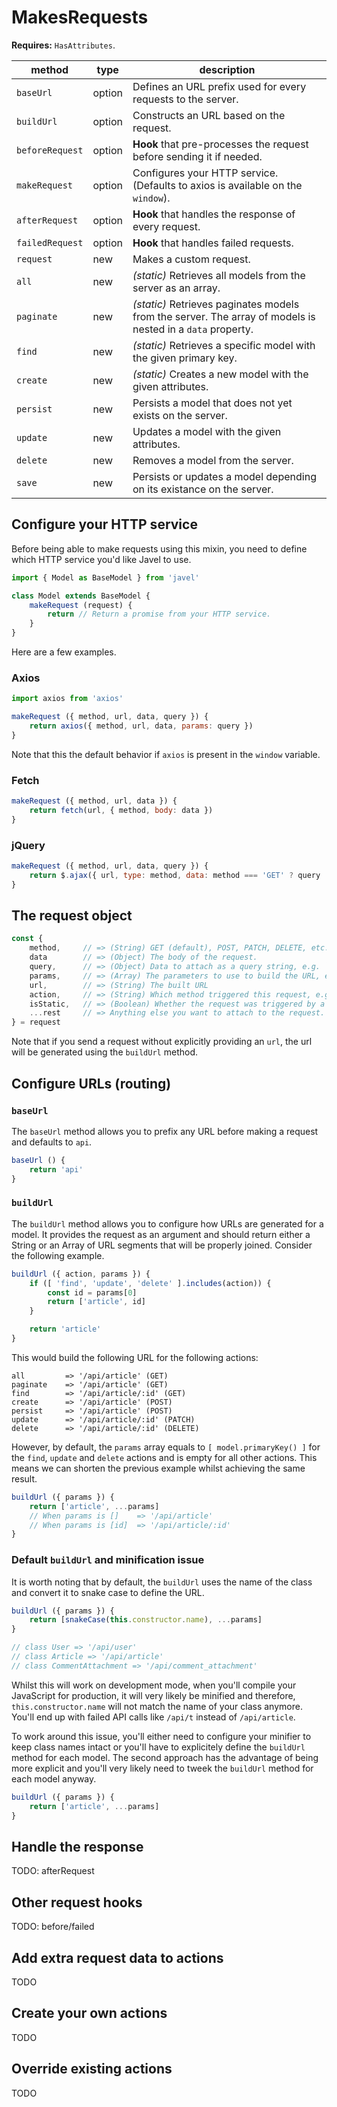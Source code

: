 # MakesRequests

**Requires:** `HasAttributes`.

| method | type | description |
| - | - | - |
| `baseUrl` | option | Defines an URL prefix used for every requests to the server. |
| `buildUrl` | option | Constructs an URL based on the request. |
| `beforeRequest` | option | **Hook** that pre-processes the request before sending it if needed. |
| `makeRequest` | option | Configures your HTTP service. (Defaults to axios is available on the `window`). |
| `afterRequest` | option | **Hook** that handles the response of every request. |
| `failedRequest` | option | **Hook** that handles failed requests. |
| `request` | new | Makes a custom request. |
| `all` | new | *(static)* Retrieves all models from the server as an array. |
| `paginate` | new | *(static)* Retrieves paginates models from the server. The array of models is nested in a `data` property. |
| `find` | new | *(static)* Retrieves a specific model with the given primary key. |
| `create` | new | *(static)* Creates a new model with the given attributes. |
| `persist` | new | Persists a model that does not yet exists on the server. |
| `update` | new | Updates a model with the given attributes. |
| `delete` | new | Removes a model from the server. |
| `save` | new | Persists or updates a model depending on its existance on the server. |

## Configure your HTTP service

Before being able to make requests using this mixin, you need to define which HTTP service you'd like Javel to use.

```js
import { Model as BaseModel } from 'javel'

class Model extends BaseModel {
    makeRequest (request) {
        return // Return a promise from your HTTP service.
    }
}
```

Here are a few examples.

### Axios

```js
import axios from 'axios'

makeRequest ({ method, url, data, query }) {
    return axios({ method, url, data, params: query })
}
```

Note that this the default behavior if `axios` is present in the `window` variable.

### Fetch

```js
makeRequest ({ method, url, data }) {
    return fetch(url, { method, body: data })
}
```

### jQuery

```js
makeRequest ({ method, url, data, query }) {
    return $.ajax({ url, type: method, data: method === 'GET' ? query : data })
}
```

## The request object

```js
const {
    method,     // => (String) GET (default), POST, PATCH, DELETE, etc...
    data        // => (Object) The body of the request.
    query,      // => (Object) Data to attach as a query string, e.g. `?foo=bar`.
    params,     // => (Array) The parameters to use to build the URL, e.g. [model.id]`
    url,        // => (String) The built URL
    action,     // => (String) Which method triggered this request, e.g. 'find', 'create', 'update', etc. Defaults to 'custom'
    isStatic,   // => (Boolean) Whether the request was triggered by a static call, e.g. Article.create(). Defaults to false.
    ...rest     // => Anything else you want to attach to the request.
} = request
```

Note that if you send a request without explicitly providing an `url`, the url will be generated using the `buildUrl` method.

## Configure URLs (routing)

### `baseUrl`
The `baseUrl` method allows you to prefix any URL before making a request and defaults to `api`.

```js
baseUrl () {
    return 'api'
}
```

### `buildUrl`
The `buildUrl` method allows you to configure how URLs are generated for a model. It provides the request as an argument and should return either a String or an Array of URL segments that will be properly joined. Consider the following example.

```js
buildUrl ({ action, params }) {
    if ([ 'find', 'update', 'delete' ].includes(action)) {
        const id = params[0]
        return ['article', id]
    }

    return 'article'
}
```

This would build the following URL for the following actions:

```
all         => '/api/article' (GET)
paginate    => '/api/article' (GET)
find        => '/api/article/:id' (GET)
create      => '/api/article' (POST)
persist     => '/api/article' (POST)
update      => '/api/article/:id' (PATCH)
delete      => '/api/article/:id' (DELETE)
```

However, by default, the `params` array equals to `[ model.primaryKey() ]` for the `find`, `update` and `delete` actions and is empty for all other actions. This means we can shorten the previous example whilst achieving the same result.

```js
buildUrl ({ params }) {
    return ['article', ...params]
    // When params is []    => '/api/article'
    // When params is [id]  => '/api/article/:id'
}
```

### Default `buildUrl` and minification issue
It is worth noting that by default, the `buildUrl` uses the name of the class and convert it to snake case to define the URL.

```js
buildUrl ({ params }) {
    return [snakeCase(this.constructor.name), ...params]
}

// class User => '/api/user'
// class Article => '/api/article'
// class CommentAttachment => '/api/comment_attachment'
```

Whilst this will work on development mode, when you'll compile your JavaScript for production, it will very likely be minified and therefore, `this.constructor.name` will not match the name of your class anymore. You'll end up with failed API calls like `/api/t` instead of `/api/article`.

To work around this issue, you'll either need to configure your minifier to keep class names intact or you'll have to explicitely define the `buildUrl` method for each model. The second approach has the advantage of being more explicit and you'll very likely need to tweek the `buildUrl` method for each model anyway.

```js
buildUrl ({ params }) {
    return ['article', ...params]
}
```

## Handle the response

TODO: afterRequest

## Other request hooks

TODO: before/failed

## Add extra request data to actions

TODO

## Create your own actions

TODO

## Override existing actions

TODO